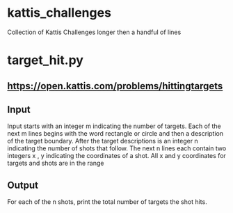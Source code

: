 # kattis_challenges
Collection of Kattis Challenges longer then a handful of lines

# target_hit.py
https://open.kattis.com/problems/hittingtargets
---
## Input
Input starts with an integer m indicating the number of targets.
Each of the next m lines begins with the word rectangle or circle and then a description of the target boundary.
After the target descriptions is an integer n indicating the number of shots that follow.
The next n lines each contain two integers x , y indicating the coordinates of a shot. All x and y coordinates for targets and shots are in the range

## Output
For each of the n shots, print the total number of targets the shot hits.